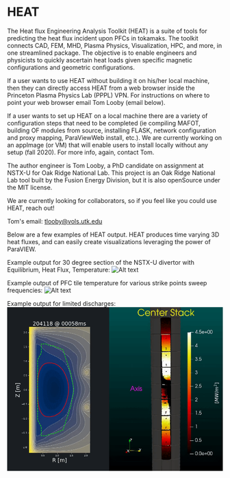 # HEAT
The Heat flux Engineering Analysis Toolkit (HEAT) is a suite of tools for predicting the heat flux
incident upon PFCs in tokamaks.  The toolkit connects CAD, FEM, MHD, Plasma Physics, Visualization,
HPC, and more, in one streamlined package.  The objective is to enable engineers and physicists to
quickly ascertain heat loads given specific magnetic configurations and geometric configurations.

If a user wants to use HEAT without building it on his/her local machine, then they can directly
access HEAT from a web browser inside the Princeton Plasma Physics Lab (PPPL) VPN.  For instructions
on where to point your web browser email Tom Looby (email below).

If a user wants to set up HEAT on a local machine there are a variety of configuration steps that need to be completed (ie compiling MAFOT, building OF modules from source, installing FLASK, network configuration and proxy mapping, ParaViewWeb install, etc.).  We are currently working on an appImage (or VM) that will enable users to install locally without any setup (fall 2020).  For more info, again, contact Tom.

The author engineer is Tom Looby, a PhD candidate on assignment at NSTX-U for Oak Ridge National Lab.
This project is an Oak Ridge National Lab tool built by the Fusion Energy Division, but it is also
openSource under the MIT license.

We are currently looking for collaborators, so if you feel like you could use HEAT, reach out!

Tom's email:  tlooby@vols.utk.edu

Below are a few examples of HEAT output.  HEAT produces time varying 3D heat fluxes, and can easily create visualizations leveraging the power of ParaVIEW.

Example output for 30 degree section of the NSTX-U divertor with Equilibrium, Heat Flux, Temperature:
![Alt text](HF_T_EQ.gif "Example output of EQ, HF, T, video")

Example output of PFC tile temperature for various strike points sweep frequencies:
![Alt text](sideBySide.gif "Example output of EQ, HF, T, video")

Example output for limited discharges:
![Alt text](limiter.gif "Example output of EQ, HF, T, video")



